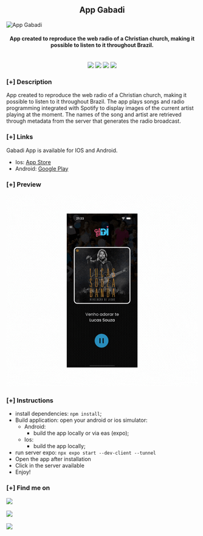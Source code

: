 <h2 align="center"> App Gabadi </h2>

![App Gabadi](https://luizfelipelopes.github.io/static/media/appgabadi.97241cca5bd3eaf93d91.png)
<h4 align="center"> App created to reproduce the web radio of a Christian church, making it possible to listen to it throughout Brazil. </h4>

<p align="center">
<br>
    <img src="https://img.shields.io/badge/Author-Luiz Felipe-brown?style=flat-square">
    <img src="https://img.shields.io/badge/Library-React Native-orange?style=flat-square">
    <img src="https://img.shields.io/badge/Framework-Expo-cyan?style=flat-square">
    <img src="https://img.shields.io/badge/Language-JavaScript-blue?style=flat-square">
</p>

### [+] Description
App created to reproduce the web radio of a Christian church, making it possible to listen to it throughout Brazil. The app plays songs and radio programming integrated with Spotify to display images of the current artist playing at the moment. The names of the song and artist are retrieved through metadata from the server that generates the radio broadcast.

### [+] Links
Gabadi App is available for IOS and Android.
- Ios: <a href="https://apps.apple.com/br/app/gabadi/id6459659036">App Store</a>
- Android: <a href="https://play.google.com/store/apps/details?id=com.appgabadi">Google Play</a>

### [+] Preview
![App Gabadi](assets/preview-appgabadi.gif)
### [+] Instructions

- install dependencies: ```npm install```;
- Build application: open your android or ios simulator:
    - Android:
        - build the app locally or via eas (expo);
    - Ios:
        - build the app locally;
- run server expo: ```npx expo start --dev-client --tunnel```
- Open the app after installation
- Click in the server available
- Enjoy!

### [+] Find me on 
 <a href="mailto:lfelipelopesti@gmail.com" target="_blank"><img src="https://img.shields.io/badge/Email-lfelipelopesti@gmail.com-blue?style=for-the-badge&logo=gmail"></a>

<a href="https://luizfelipelopes.github.io" target="_blank"><img src="https://img.shields.io/badge/Portfolio-luizfelipelopes.github.io-blue?style=for-the-badge&logo=react"></a>

<a href="https://www.linkedin.com/in/luizfelipelopes/" target="_blank"><img src="https://img.shields.io/badge/linkedin-linkedin.com/in/luizfelipelopes-blue?style=for-the-badge&logo=linkedin"></a>